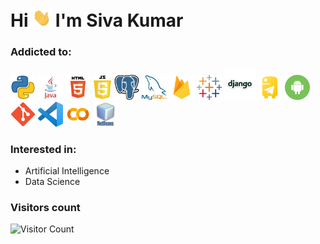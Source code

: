 # Hi <img src="static\gifs\hi.gif" width="30px"> I'm Siva Kumar
<!--[<img height="30" src="https://img.shields.io/badge/linkedin-blue.svg?&style=for-the-badge&logo=linkedin&logoColor=white" />]--><!--(https://www.linkedin.com/in/siva3062000/)-->
<!--[<img height="30" src="https://img.shields.io/badge/twitter-%231DA1F2.svg?&style=for-the-badge&logo=twitter&logoColor=white" />]--><!--(https://twitter.com/siva3062000)-->

### Addicted to:
<p style="text-align:left;">
<img src="static\images\python_logo.png" alt="python" width="40" height="40"/>
<img src="static\images\java_logo.png" alt="java" width="40" height="40"/>
<img src="static\images\html_5_logo.png" alt="html" width="40" height="40"/>
<img src="static\images\js_logo.png" alt="java script" width="30" height="40"/>
<img src="static\images\postgresql_logo.png" alt="postgresql" width="40" height="40"/>
<img src="static\images\mysql_logo.png" alt="mysql" width="40" height="40"/>
<img src="static\images\firebase_logo.png" alt="firebase" width="40" height="40"/>
<img src="static\images\tableau_logo.svg" alt="tableau" width="40" height="40"/>
<img src="static\images\django_logo.png" alt="django" width="50" height="50"/>
<img src="static\images\python_telegram_bot_logo.png" alt="telegram bot" width="40" height="40"/>
<img src="static\images\android_logo.png" alt="android" width="40" height="40"/>
<img src="static\images\git_logo.png" alt="git" width="40" height="40"/>
<img src="static\images\vs_code_logo.png" alt="vs code" width="40" height="40"/>
<img src="static\images\google_colab_logo.png" alt="google colab" width="40" height="40"/>
<img src="static\images\netbeans_logo.png" alt="netbeans" width="40" height="40"/>
</p>

### Interested in:
* Artificial Intelligence
* Data Science

### Visitors count
 ![Visitor Count](https://profile-counter.glitch.me/{siva3062000}/count.svg)

<!-- <details>
<summary>📊 Github Stats</summary>

<p align="center"> <img src="https://github-readme-stats.vercel.app/api?username=siva3062000&show_icons=true&theme=gotham" alt="siva3062000 | Stats" />

</details>
-->

